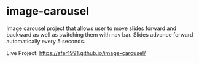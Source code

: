 # image-carousel

Image carousel project that allows user to move slides forward and backward as well as switching them with nav bar. Slides advance forward automatically every 5 seconds.

Live Project: https://afer1991.github.io/image-carousel/